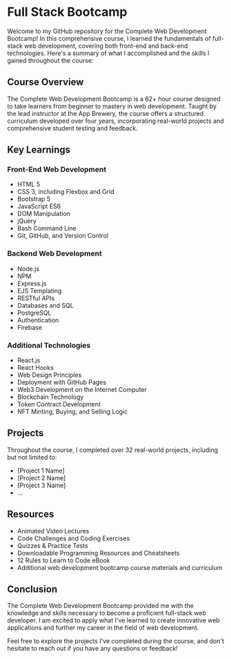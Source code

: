 # Full Stack Bootcamp

Welcome to my GitHub repository for the Complete Web Development Bootcamp! In this comprehensive course, I learned the fundamentals of full-stack web development, covering both front-end and back-end technologies. Here's a summary of what I accomplished and the skills I gained throughout the course:

## Course Overview

The Complete Web Development Bootcamp is a 62+ hour course designed to take learners from beginner to mastery in web development. Taught by the lead instructor at the App Brewery, the course offers a structured curriculum developed over four years, incorporating real-world projects and comprehensive student testing and feedback.

## Key Learnings

### Front-End Web Development
- HTML 5
- CSS 3, including Flexbox and Grid
- Bootstrap 5
- JavaScript ES6
- DOM Manipulation
- jQuery
- Bash Command Line
- Git, GitHub, and Version Control

### Backend Web Development
- Node.js
- NPM
- Express.js
- EJS Templating
- RESTful APIs
- Databases and SQL
- PostgreSQL
- Authentication
- Firebase

### Additional Technologies
- React.js
- React Hooks
- Web Design Principles
- Deployment with GitHub Pages
- Web3 Development on the Internet Computer
- Blockchain Technology
- Token Contract Development
- NFT Minting, Buying, and Selling Logic

## Projects
Throughout the course, I completed over 32 real-world projects, including but not limited to:
- [Project 1 Name]
- [Project 2 Name]
- [Project 3 Name]
- ...

## Resources
- Animated Video Lectures
- Code Challenges and Coding Exercises
- Quizzes & Practice Tests
- Downloadable Programming Resources and Cheatsheets
- 12 Rules to Learn to Code eBook
- Additional web development bootcamp course materials and curriculum

## Conclusion
The Complete Web Development Bootcamp provided me with the knowledge and skills necessary to become a proficient full-stack web developer. I am excited to apply what I've learned to create innovative web applications and further my career in the field of web development.

Feel free to explore the projects I've completed during the course, and don't hesitate to reach out if you have any questions or feedback!
